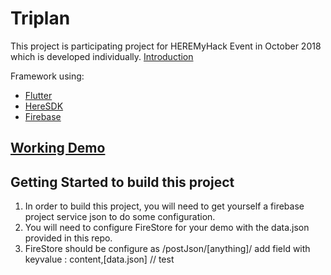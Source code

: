 # Triplan

This project is participating project for HEREMyHack Event in October 2018 which is developed individually.
[Introduction](https://docs.google.com/presentation/d/1S12k9sraHHgRs3CnDVqjjYuPsd86CHMImRpv3hK072M/edit#slide=id.p)

Framework using:
- [Flutter](https://flutter.io/)
- [HereSDK](https://developer.here.com/)
- [Firebase](https://firebase.google.com)

## [Working Demo](https://drive.google.com/file/d/1KQk1dCMmNy7wRJ4Q5eVf2R-uUiRgEiTf/view?usp=sharing)

## Getting Started to build this project

1. In order to build this project, you will need to get yourself a firebase project service json to do some configuration.
2. You will need to configure FireStore for your demo with the data.json provided in this repo.
3. FireStore should be configure as /postJson/[anything]/ add field with keyvalue : content,[data.json]
// test
